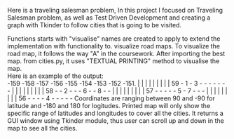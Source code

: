 Here is a traveling salesman problem,
In this project I focused on Traveling Salesman problem, as well as Test Driven Development and creating a graph with Tkinder
to follow cities that is going to be visited.


Functions starts with "visualise" names are created to apply to extend the implementation with functionality to. 
visualize road maps. To visualize the road map, it follows the way "A" in the coursework. After importing the best map. 
from cities.py, it uses "TEXTUAL PRINTING" method to visualise the map.  
Here is an example of the output:  
     -159 -158 -157 -156 -155 -154 -153 -152 -151. 
       |    |    |    |    |    |    |    |    |
59   - 1  - 3  -    -    -    -   -    -    -
       |    |    |    |    |    |    |    |    |
58   -    - 2  -    -    - 6  -   -  8 -    -
       |    |    |    |    |    |    |    |    |
57   -    -     -    -    - 5  - 7  -    -   -
       |    |    |    |    |    |    |    |    |
56   -    -    -    - 4  -    -    -   -    -
Coordinates are ranging between 90 and -90 for latitude and -180 and 180 for logitudes.
Printed map will only show the specific range of latitudes and longitudes to cover all the cities.
It returns a GUI window using Tkinder module, thus user can scroll up and down in the map to see all the cities.

